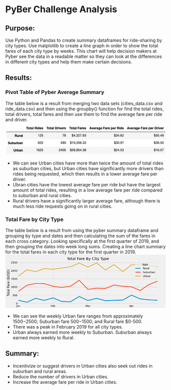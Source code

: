 # PyBer Challenge Analysis
## Purpose:

Use Python and Pandas to create summary dataframes for ride-sharing by city types. Use matplotlib to create a line graph in order to show the total fares of each city type by weeks. This chart will help decision makers at Pyber see the data in a readable matter so they can look at the differences in different city types and help them make certain decisions.

## Results:

### Pivot Table of Pyber Average Summary
The table below is a result from merging two data sets (cities_data.csv and ride_data.csv) and then using the groupby() function for find the total rides, total drivers, total fares and then use them to find the average fare per ride and driver.\
![Image](Pyber_Average_Summary.png)
- We can see Urban cities have more than twice the amount of total rides as suburban cities, but Urban cities have significantly more drivers than rides being requested, which then results in a lower average fare per driver. 
- Ubran cities have the lowest average fare per ride but have the largest amount of total rides, resulting in a low average fare per ride compared to suburban and rural cities. 
- Rural drivers have a significantly larger average fare, although there is much less ride requests going on in rural cities.

### Total Fare by City Type
The table below is a result from using the pyber summary dataframe and grouping by type and dates and then calculating the sum of the fares in each cross category. Looking specifically at the first quarter of 2019, and then grouping the dates into week long sums. Creating a line chart summary for the total fares in each city type for the first quarter in 2019. 
![Image](pyber_fare_summary_chart.png)
- We can see the weekly Urban fare ranges from approximately $1500-$2500; Suburban fare $500-$1500; and Rural fare $0-500.
- There was a peak in February 2019 for all city types.
- Urban always earned more weekly to Suburban. Suburban always earned more weekly to Rural.

## Summary:

- Incentivize or suggest drivers in Urban cities also seek out rides in suburban and rural areas.
- Reduce the number of drivers in Urban cities.
- Increase the average fare per ride in Urban cities.
